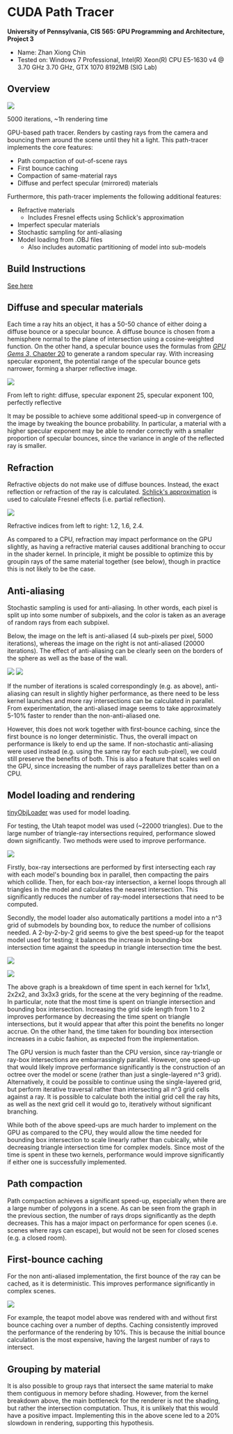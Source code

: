 CUDA Path Tracer
================

**University of Pennsylvania, CIS 565: GPU Programming and Architecture, Project 3**

* Name: Zhan Xiong Chin
* Tested on: Windows 7 Professional, Intel(R) Xeon(R) CPU E5-1630 v4 @ 3.70 GHz 3.70 GHz, GTX 1070 8192MB (SIG Lab)

## Overview

![](img/cornell_example.5000samp.png)

5000 iterations, ~1h rendering time

GPU-based path tracer. Renders by casting rays from the camera and bouncing them around the scene until they hit a light. This path-tracer implements the core features:

* Path compaction of out-of-scene rays
* First bounce caching
* Compaction of same-material rays
* Diffuse and perfect specular (mirrored) materials

Furthermore, this path-tracer implements the following additional features:

* Refractive materials
	* Includes Fresnel effects using Schlick's approximation
* Imperfect specular materials
* Stochastic sampling for anti-aliasing
* Model loading from .OBJ files
	* Also includes automatic partitioning of model into sub-models

## Build Instructions

[See here](https://github.com/CIS565-Fall-2016/Project0-CUDA-Getting-Started/blob/master/INSTRUCTION.md)

## Diffuse and specular materials

Each time a ray hits an object, it has a 50-50 chance of either doing a diffuse bounce or a specular bounce. A diffuse bounce is chosen from a hemisphere normal to the plane of intersection using a cosine-weighted function. On the other hand, a specular bounce uses the formulas from [*GPU Gems 3*, Chapter 20](http://http.developer.nvidia.com/GPUGems3/gpugems3_ch20.html) to generate a random specular ray. With increasing specular exponent, the potential range of the specular bounce gets narrower, forming a sharper reflective image. 

![](img/specular_and_diffuse.5000samp.png)

From left to right: diffuse, specular exponent 25, specular exponent 100, perfectly reflective

It may be possible to achieve some additional speed-up in convergence of the image by tweaking the bounce probability. In particular, a material with a higher specular exponent may be able to render correctly with a smaller proportion of specular bounces, since the variance in angle of the reflected ray is smaller.

## Refraction

Refractive objects do not make use of diffuse bounces. Instead, the exact reflection or refraction of the ray is calculated. [Schlick's approximation](https://en.wikipedia.org/wiki/Schlick%27s_approximation) is used to calculate Fresnel effects (i.e. partial reflection).

![](img/refractive.5000samp.png)

Refractive indices from left to right: 1.2, 1.6, 2.4.

As compared to a CPU, refraction may impact performance on the GPU slightly, as having a refractive material causes additional branching to occur in the shader kernel. In principle, it might be possible to optimize this by groupin rays of the same material together (see below), though in practice this is not likely to be the case.

## Anti-aliasing

Stochastic sampling is used for anti-aliasing. In other words, each pixel is split up into some number of subpixels, and the color is taken as an average of random rays from each subpixel.

Below, the image on the left is anti-aliased (4 sub-pixels per pixel, 5000 iterations), whereas the image on the right is not anti-aliased (20000 iterations). The effect of anti-aliasing can be clearly seen on the borders of the sphere as well as the base of the wall.

![](img/crop_cornell.antialiased.5000samp.png) ![](img/crop_cornell_aliased.20000samp.png)

If the number of iterations is scaled correspondingly (e.g. as above), anti-aliasing can result in slightly higher performance, as there need to be less kernel launches and more ray intersections can be calculated in parallel. From experimentation, the anti-aliased image seems to take approximately 5-10% faster to render than the non-anti-aliased one.

 However, this does not work together with first-bounce caching, since the first bounce is no longer deterministic. Thus, the overall impact on performance is likely to end up the same. If non-stochastic anti-aliasing were used instead (e.g. using the same ray for each sub-pixel), we could still preserve the benefits of both. This is also a feature that scales well on the GPU, since increasing the number of rays parallelizes better than on a CPU.


## Model loading and rendering

[tinyObjLoader](http://syoyo.github.io/tinyobjloader/) was used for model loading.

For testing, the Utah teapot model was used (~22000 triangles). Due to the large number of triangle-ray intersections required, performance slowed down significantly. Two methods were used to improve performance. 

![](img/teapot.3000samp.png)

Firstly, box-ray intersections are performed by first intersecting each ray with each model's bounding box in parallel, then compacting the pairs which collide. Then, for each box-ray intersection, a kernel loops through all triangles in the model and calculates the nearest intersection. This significantly reduces the number of ray-model intersections that need to be computed.

Secondly, the model loader also automatically partitions a model into a n^3 grid of submodels by bounding box, to reduce the number of collisions needed. A 2-by-2-by-2 grid seems to give the best speed-up for the teapot model used for testing; it balances the increase in bounding-box intersection time against the speedup in triangle intersection time the best.

![](img/graph_2x2x2_bb_cull.png)

![](img/graph_bb_grid.png)

The above graph is a breakdown of time spent in each kernel for 1x1x1, 2x2x2, and 3x3x3 grids, for the scene at the very beginning of the readme. In particular, note that the most time is spent on triangle intersection and bounding box intersection. Increasing the grid side length from 1 to 2 improves performance by decreasing the time spent on triangle intersections, but it would appear that after this point the benefits no longer accrue. On the other hand, the time taken for bounding box intersection increases in a cubic fashion, as expected from the implementation. 

The GPU version is much faster than the CPU version, since ray-triangle or ray-box intersections are embarrassingly parallel. However, one speed-up that would likely improve performance significantly is the construction of an octree over the model or scene (rather than just a single-layered n^3 grid). Alternatively, it could be possible to continue using the single-layered grid, but perform iterative traversal rather than intersecting all n^3 grid cells against a ray. It is possible to calculate both the initial grid cell the ray hits, as well as the next grid cell it would go to, iteratively without significant branching. 

While both of the above speed-ups are much harder to implement on the GPU as compared to the CPU, they would allow the time needed for bounding box intersection to scale linearly rather than cubically, while decreasing triangle intersection time for complex models. Since most of the time is spent in these two kernels, performance would improve significantly if either one is successfully implemented.

## Path compaction

Path compaction achieves a significant speed-up, especially when there are a large number of polygons in a scene. As can be seen from the graph in the previous section, the number of rays drops significantly as the depth decreases. This has a major impact on performance for open scenes (i.e. scenes where rays can escape), but would not be seen for closed scenes (e.g. a closed room).

## First-bounce caching

For the non anti-aliased implementation, the first bounce of the ray can be cached, as it is deterministic. This improves performance significantly in complex scenes.

![](img/graph_firstbounce_caching.png)

For example, the teapot model above was rendered with and without first bounce caching over a number of depths. Caching consistently improved the performance of the rendering by 10%. This is because the initial bounce calculation is the most expensive, having the largest number of rays to intersect. 

## Grouping by material

It is also possible to group rays that intersect the same material to make them contiguous in memory before shading. However, from the kernel breakdown above, the main bottleneck for the renderer is not the shading, but rather the intersection computation. Thus, it is unlikely that this would have a positive impact. Implementing this in the above scene led to a 20% slowdown in rendering, supporting this hypothesis.